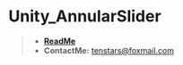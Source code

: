 # Unity_AnnularSlider
> - [**ReadMe**](https://blog.csdn.net/GREAT1217/article/details/109961096)
> - **ContactMe:** tenstars@foxmail.com
